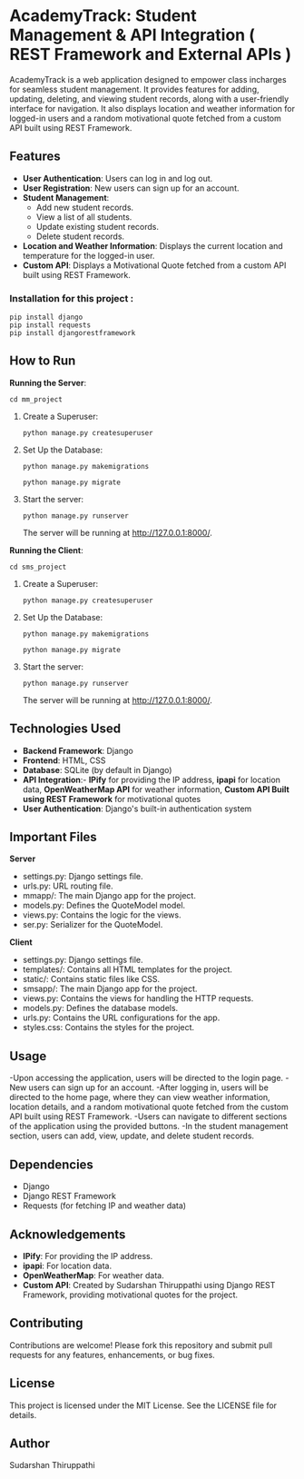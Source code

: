 # AcademyTrack: Student Management & API Integration ( REST Framework and External APIs )

AcademyTrack is a web application designed to empower class incharges for seamless student management. It provides features for adding, updating, deleting, and viewing student records, along with a user-friendly interface for navigation. It also displays location and weather information for logged-in users and a random motivational quote fetched from a custom API built using REST Framework.

## Features

- **User Authentication**: Users can log in and log out.
- **User Registration**: New users can sign up for an account.
- **Student Management**:
  - Add new student records.
  - View a list of all students.
  - Update existing student records.
  - Delete student records.
- **Location and Weather Information**: Displays the current location and temperature for the logged-in user.
- **Custom API**: Displays a Motivational Quote fetched from a custom API built using REST Framework.

### Installation for this project :
```
pip install django
pip install requests
pip install djangorestframework
```

## How to Run

**Running the Server**:
    
    cd mm_project

1) Create a Superuser:
    ```
    python manage.py createsuperuser
    ```
    
2) Set Up the Database:
    ```
    python manage.py makemigrations
    ```
    ```
    python manage.py migrate
    ```

3) Start the server:
   ```
   python manage.py runserver
   ```
   The server will be running at http://127.0.0.1:8000/.
   

**Running the Client**:
    
    cd sms_project
    
1) Create a Superuser:
    ```
    python manage.py createsuperuser
    ```
    
2) Set Up the Database:
    ```
    python manage.py makemigrations
    ```
    ```
    python manage.py migrate
    ```

3) Start the server:
   ```
   python manage.py runserver
   ```
   The server will be running at http://127.0.0.1:8000/.

## Technologies Used
- **Backend Framework**: Django
- **Frontend**: HTML, CSS
- **Database**: SQLite (by default in Django)
- **API Integration**:- **IPify** for providing the IP address, **ipapi** for location data, **OpenWeatherMap API** for weather information, **Custom API Built using REST Framework** for motivational quotes
- **User Authentication**: Django's built-in authentication system


## Important Files

**Server**
- settings.py: Django settings file.
- urls.py: URL routing file.
- mmapp/: The main Django app for the project.
- models.py: Defines the QuoteModel model.
- views.py: Contains the logic for the views.
- ser.py: Serializer for the QuoteModel.

**Client**
- settings.py: Django settings file.
- templates/: Contains all HTML templates for the project.
- static/: Contains static files like CSS.
- smsapp/: The main Django app for the project.
- views.py: Contains the views for handling the HTTP requests.
- models.py: Defines the database models.
- urls.py: Contains the URL configurations for the app.
- styles.css: Contains the styles for the project.

## Usage
-Upon accessing the application, users will be directed to the login page.
-New users can sign up for an account.
-After logging in, users will be directed to the home page, where they can view weather information, location details, and a random motivational quote fetched from the custom API built using REST Framework.
-Users can navigate to different sections of the application using the provided buttons.
-In the student management section, users can add, view, update, and delete student records.

## Dependencies

- Django
- Django REST Framework
- Requests (for fetching IP and weather data)

## Acknowledgements

- **IPify**: For providing the IP address.
- **ipapi**: For location data.
- **OpenWeatherMap**: For weather data.
- **Custom API**: Created by Sudarshan Thiruppathi using Django REST Framework, providing motivational quotes for the project.

## Contributing
Contributions are welcome! 
Please fork this repository and submit pull requests for any features, enhancements, or bug fixes.

## License
This project is licensed under the MIT License. 
See the LICENSE file for details.

## Author
Sudarshan Thiruppathi
